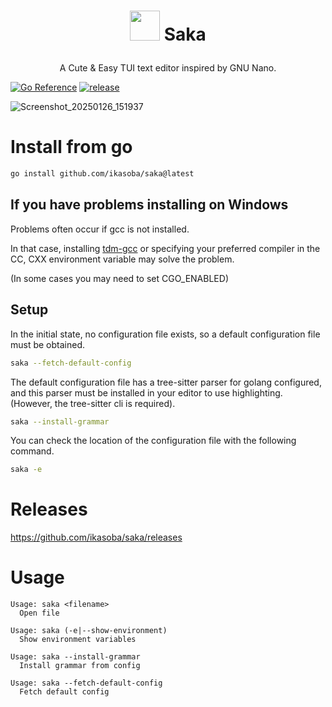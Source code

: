 <h1><p align=center><img width=48 height=48 src="https://github.com/user-attachments/assets/d3a2e249-05f5-4857-9d1b-0ff2745f08ca" /> Saka</p></h1>
<p align=center>
A Cute & Easy TUI text editor inspired by GNU Nano.

<a href="https://pkg.go.dev/github.com/ikasoba/saka"><img src="https://pkg.go.dev/badge/github.com/ikasoba/saka.svg" alt="Go Reference"></a>
<a href="https://github.com/ikasoba/saka/actions/workflows/release.yml"><img src="https://github.com/ikasoba/saka/actions/workflows/release.yml/badge.svg?event=release" alt="release"></a>

![Screenshot_20250126_151937](https://github.com/user-attachments/assets/6f18a0ba-885e-433b-a80b-2c265ab4f5d1)

</p>

# Install from go
```sh
go install github.com/ikasoba/saka@latest
```

## If you have problems installing on Windows

Problems often occur if gcc is not installed.

In that case, installing [tdm-gcc](https://jmeubank.github.io/tdm-gcc/) or specifying your preferred compiler in the CC, CXX environment variable may solve the problem.

(In some cases you may need to set CGO_ENABLED)

## Setup
In the initial state, no configuration file exists, so a default configuration file must be obtained.
```sh
saka --fetch-default-config
```

The default configuration file has a tree-sitter parser for golang configured, and this parser must be installed in your editor to use highlighting.
(However, the tree-sitter cli is required).
```sh
saka --install-grammar
```

You can check the location of the configuration file with the following command.
```sh
saka -e
```

# Releases

https://github.com/ikasoba/saka/releases

# Usage

```
Usage: saka <filename>
  Open file

Usage: saka (-e|--show-environment)
  Show environment variables

Usage: saka --install-grammar
  Install grammar from config

Usage: saka --fetch-default-config
  Fetch default config
```
